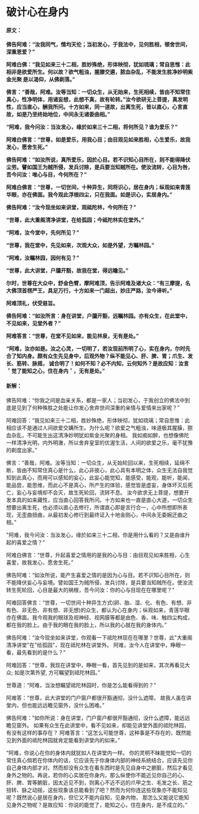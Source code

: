 # 破计心在身内

#### 原文：

**佛告阿难：“汝我同气，情均天伦；当初发心，于我法中，见何胜相，顿舍世间，深重恩爱？”**

**阿难白佛：“我见如来三十二相，胜妙殊绝，形体映彻，犹如琉璃；常自思惟：此相非是欲爱所生。何以故？欲气粗浊，腥滕交遴，脓血杂乱，不能发生胜净妙明紫金光聚 是以渴仰，从佛剃落。”**

**佛言：“善哉，阿难。汝等当知：一切众生，从无始来，生死相续，皆由不知常住真心，性净明体，用诸妄想，此想不真，故有轮转。”汝今欲研无上菩提，真发明性，应当直心，酬我所问。十方如来，同一道故，出离生死，皆以直心，心言直故，如是乃至终始地位，中间永无诸委曲相。”**

**“阿难，我今问汝：当汝发心，缘於如来三十二相，将何所见？谁为爱乐？”**

**阿难白佛言：“世尊，如是爱乐，用我心目；由目观见如来胜相，心生爱乐，故我发心，愿舍生死。”**

**佛告阿难：“如汝所说，真所爱乐，因於心目。若不识知心目所在，则不能得降伏尘劳。譬如国王为贼所侵，发兵讨除，是兵要当知贼所在。使汝流转，心目为咎，吾今问汝：唯心与目，今何所在？”**

**阿难白佛言：“世尊，一切世间，十种异生，同将识心，居在身内；纵观如来青莲华眼，亦在佛面。我今观此浮根四尘，只在我面。如是识心，实居身内。”**

**佛告阿难：“汝今现坐如来讲堂，观祗陀林，今何所在？”**

**“世尊，此大重阁清净讲堂，在给孤园；今祗陀林实在堂外。”**

**“阿难，汝今堂中，先何所见？”**

**“世尊，我在堂中，先见如来，次观大众，如是外望，方瞩林园。”**

**“阿难，汝瞩林园，因何有见？”**

**“世尊，此大讲堂，户牖开豁，故我在堂，得远瞻见。”**

**尔时，世尊在大众中，舒金色臂，摩阿难顶，告示阿难及诸大众：“有三摩提，名大佛顶首楞严王，具足万行，十方如来一门超出，妙庄严路，汝今谛听。”**

**阿难顶礼，伏受慈旨。**

**佛告阿难：“如汝所言：身在讲堂，户牖开豁，远瞩林园。亦有众生，在此堂中，不见如来，见堂外者？”**

**阿难答言：“世尊，在堂不见如来，能见林泉，无有是处。”**

**“阿难，汝亦如是。汝之心灵，一切明了，若汝现前所明了心，实在身内，尔时先合了知内身。颇有众生先见身中，后观外物？纵不能见心、肝、脾、胃；爪生、发长、筋转、脉摇， 诚合明了！如何不知？必不内知，云何知外？是故应知：汝言＇觉了能知之心，住在身内＇，无有是处。”**

#### 新解：

佛告阿难：“你我之间是血亲关系，都是一家人；当初发心，于我创立的佛法中到底是见到了何种殊胜之处能让你发心舍弃世间深重的亲情与爱情来出家呢？”

阿难回答：“我见如来三十二相，胜妙殊绝，形体映彻，犹如琉璃；常自思惟：此相应该不是通过人间欲爱交媾所生。为什么呢？欲爱之气粗浊，味道极其腥臊，脓血杂乱，不可能生出这清净妙明犹如紫金光聚的身相。 我如痴如醉，也想像佛陀一样清净光明，内外明澈，所以舍弃皇室的优渥生活，人间的欲爱之乐，毫不犹豫的剃度出家。”

佛言：“善哉，阿难。汝等当知：一切众生，从无始轮回以来，生死相续，延绵不断，皆由不知常住真心是什么，此心非彼心，此心具有本明之体，众生无法自我觉知到此真心，而用可以感知的妄心，此妄心能觉知，能感受，能观，能听，能闻，能品尝，能思维，而此心不是真心，所产生的体验，感觉皆是虚妄，身体坏灭后死亡，妄心与妄境却不会灭，故生死轮回，流转不息。 汝今欲求无上菩提，想要开发本具的如来藏性，应当直心回答我所问。十方如来也一直是直心大道，一切众生想要出离生死，也必须以直心去修行，所谓直心即是言行合一，心中所想即所表现，无歪曲扭曲，从最初发心修行到最终证入十地金刚心，中间永无委婉迂曲之相。”

"阿难，我今问汝：当汝发心，缘於如来三十二相，你是用什么看的？又是由谁升起的喜爱之情？”

阿难白佛言：“世尊，升起喜爱之情用的是我的心与目：由目观见如来胜相，心生喜爱，故我发心，愿舍生死。”

佛告阿难：“如汝所说，能产生喜爱之情的是因为心与目。若不识知心目所在，则不能降伏妄心与妄境。譬如国王为贼所侵，发兵讨除，是兵要当知贼所在。使汝流转生死轮回，心目是最大的祸根，吾今问汝：你的心与目现在在哪里呢？”

 阿难回答佛言：“世尊，一切世间十种异生方式(卵、胎、湿、化、有色、有想、非有色、非无色、非有想、非无想)的众生，都认为心在身内；纵观如来，青莲华眼亦在佛面。我今观我的眼球及视神经、视网膜等都是由色、香、味、触四尘构成，都在我的脸上。由于我的眼在我的脸上，所以我的心就在我的身体内。”

佛告阿难：“汝今现坐如来讲堂，你观看一下祗陀林现在在哪里？世尊，此"大重阁清净讲堂"在"给孤园"，现在祗陀林在讲堂外。 阿难，汝今人在讲堂中，睁眼一看，最先看到的是什么？”

阿难回答：“世尊，我现在讲堂中，睁眼一看，首先见到的是如来，其次再看见大众; 如是次第外望, 方可瞩望到祗陀林园。”

世尊道：“阿难，当汝想瞩望祗陀林园时，你是怎么能看得到的？” 

阿难答：“世尊，此大讲堂的门户窗户都很开豁通彻，没什么遮障， 故我人虽在讲堂内，但也能远远瞻见窗外，没什么困难。” 

佛告阿难：“如你所说：身在讲堂，门户窗户都很开豁通彻，没什么遮障，能远远瞻见窗外。 如果有众生在此讲堂中，看不见如来，却能见讲堂外面的祗陀林园，有没有这样的事存在？ 阿难答言：“这怎么可能世尊，这种事是不存在的，既然能见到外面的祗陀林园就肯定能看到讲堂内的如来。” 

“阿难，你说心在你的身体内就犹如人在讲堂内一样。 你的灵明不昧能觉知一切的常住真心倘若在你体内的话，它应该先于你身体内部的神经系统结合，应该先见你自己身体内部才对。然而却没有众生在看东西时是先见自身中之腑脏，然后才看见身外之物的。再说，若你的心实居在你身内，那么纵使你不能近见你自己的心、肝、脾、胃等腑脏，因太近见不到，则离心不近不远的爪甲之生、毛发之长、筋之扭转、脉之动摇，这些现象该总能看到了吧？然而为何你连这些现象亦不能知见呢？既然说心是居在身内，但它又不能内自知，见身内物， 那怎么又能说它能知见身外之物呢？是故应知：你说的能觉了，能知之心，住在身内，是不成立的。” 
